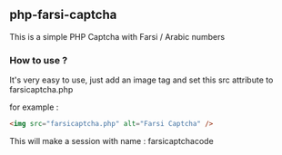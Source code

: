## php-farsi-captcha

This is a simple PHP Captcha with Farsi / Arabic numbers

### How to use ?

It's very easy to use, just add an image tag and set this src attribute to farsicaptcha.php

for example :

``` html
<img src="farsicaptcha.php" alt="Farsi Captcha" />
```

This will make a session with name : farsicaptchacode
